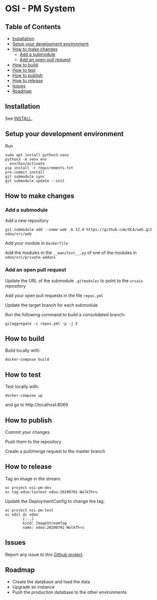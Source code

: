 # OSI - PM System

## Table of Contents
* [Installation](#Installation)
* [Setup your development environment](#Setup-your-development-environment)
* [How to make changes](#How-to-make-changes)
	* [Add a submodule](#Add-a-submodule)
	* [Add an open pull request](#Add-an-open-pull-request)
* [How to build](#How-to-build)
* [How to test](#How-to-test)
* [How to publish](#How-to-publish)
* [How to release](#How-to-release)
* [Issues](#Issues)
* [Roadmap](#Roadmap)

## Installation

See [INSTALL](./INSTALL.md).

## Setup your development environment

Run
```shell script
sudo apt install python3-venv
python3 -m venv env
. env/bin/activate
pip install -r requirements.txt
pre-commit install
git submodule sync
git submodule update --init
```

## How to make changes

### Add a submodule

Add a new repository
```shell script
git submodule add --name web -b 12.0 https://github.com/OCA/web.git odoo/src/web
```
Add your module in `Dockerfile`

Add the modules in the `__manifest__.py` of one of the modules in `odoo/src/private-addons`

### Add an open pull request

Update the URL of the submodule `.gitmodules` to point to the `ursais` repository

Add your open pull requests in the file `repos.yml`

Update the target branch for each submodule

Run the following command to build a consolidated branch:
```shell script
gitaggregate -c repos.yml -p -j 5
```

## How to build

Build locally with:
```shell script
docker-compose build
```

## How to test

Test locally with:
```shell script
docker-compose up
```
and go to http://localhost:8069

## How to publish

Commit your changes

Push them to the repository

Create a pull/merge request to the master branch

## How to release

Tag an image in the stream:
```shell script
oc project osi-pm-dev
oc tag odoo:lastest odoo:20200701-WalkThru
```

Update the DeploymentConfig to change the tag:
```shell script
oc project osi-pm-test
oc edit dc odoo
        [...]
        kind: ImageStreamTag
        name: odoo:20200701-WalkThru
```

## Issues

Report any issue to this [Github project](https://github.com/ursais/template-project/issues).

## Roadmap

* Create the database and load the data
* Upgrade an instance
* Push the production database to the other environments
